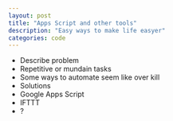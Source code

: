 ```yaml
---
layout: post
title: "Apps Script and other tools"
description: "Easy ways to make life easyer"
categories: code
---
```


 - Describe problem
  - Repetitive or mundain tasks
  - Some ways to automate seem like over kill
 - Solutions
  - Google Apps Script
  - IFTTT
  - ?
